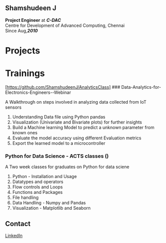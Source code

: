 ## Shamshudeen J
**Project Engineer** at ***C-DAC*** <br>
Centre for Development of Advanced Computing, Chennai <br>
Since Aug,***2010***

# Projects





# Trainings
[https://github.com/ShamshudeenJ/AnalyticsClass] ### Data-Analytics-for-Electronics-Engineers--Webinar

A Walkthrough on steps involved in analyzing data collected from IoT sensors
1. Understanding Data file using Python pandas
2. Visualization (Univariate and Bivariate plots) for further insights
3. Build a Machine learning Model to predict a unknown parameter from known ones
4. Evaluate the model accuracy using different Evaluation metrics
5. Export the learned model to a microcontroller

### Python for Data Science - ACTS classes ()
A Two week classes for graduates on Python for data sciene
1. Python - Installation and Usage
2. Datatypes and operators
3. Flow controls and Loops 
4. Functions and Packages
5. File handling
6. Data Handling - Numpy and Pandas
7. Visualization - Matplotlib and Seaborn

## Contact
[LinkedIn](https://www.linkedin.com/in/shamshudeen-j-948ab726/)
